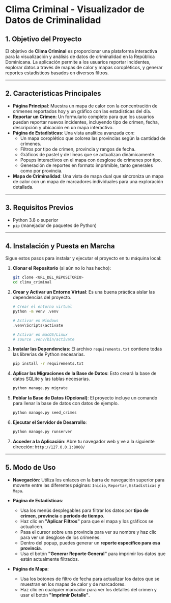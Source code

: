 # Clima Criminal - Visualizador de Datos de Criminalidad

## 1. Objetivo del Proyecto

El objetivo de **Clima Criminal** es proporcionar una plataforma interactiva para la visualización y análisis de datos de criminalidad en la República Dominicana. La aplicación permite a los usuarios reportar incidentes, explorar datos a través de mapas de calor y mapas coropléticos, y generar reportes estadísticos basados en diversos filtros.

---

## 2. Características Principales

- **Página Principal**: Muestra un mapa de calor con la concentración de crímenes reportados hoy y un gráfico con las estadísticas del día.
- **Reportar un Crimen**: Un formulario completo para que los usuarios puedan reportar nuevos incidentes, incluyendo tipo de crimen, fecha, descripción y ubicación en un mapa interactivo.
- **Página de Estadísticas**: Una vista analítica avanzada con:
    - Un mapa coroplético que colorea las provincias según la cantidad de crímenes.
    - Filtros por tipo de crimen, provincia y rangos de fecha.
    - Gráficos de pastel y de líneas que se actualizan dinámicamente.
    - Popups interactivos en el mapa con desglose de crímenes por tipo.
    - Generación de reportes en formato imprimible, tanto generales como por provincia.
- **Mapa de Criminalidad**: Una vista de mapa dual que sincroniza un mapa de calor con un mapa de marcadores individuales para una exploración detallada.

---

## 3. Requisitos Previos

- Python 3.8 o superior
- `pip` (manejador de paquetes de Python)

---

## 4. Instalación y Puesta en Marcha

Sigue estos pasos para instalar y ejecutar el proyecto en tu máquina local:

1.  **Clonar el Repositorio** (si aún no lo has hecho):
    ```bash
    git clone <URL_DEL_REPOSITORIO>
    cd clima_criminal
    ```

2.  **Crear y Activar un Entorno Virtual**:
    Es una buena práctica aislar las dependencias del proyecto.

    ```bash
    # Crear el entorno virtual
    python -m venv .venv

    # Activar en Windows
    .venv\Scripts\activate

    # Activar en macOS/Linux
    # source .venv/bin/activate
    ```

3.  **Instalar las Dependencias**:
    El archivo `requirements.txt` contiene todas las librerías de Python necesarias.
    ```bash
    pip install -r requirements.txt
    ```

4.  **Aplicar las Migraciones de la Base de Datos**:
    Esto creará la base de datos SQLite y las tablas necesarias.
    ```bash
    python manage.py migrate
    ```

5.  **Poblar la Base de Datos (Opcional)**:
    El proyecto incluye un comando para llenar la base de datos con datos de ejemplo.
    ```bash
    python manage.py seed_crimes
    ```

6.  **Ejecutar el Servidor de Desarrollo**:
    ```bash
    python manage.py runserver
    ```

7.  **Acceder a la Aplicación**:
    Abre tu navegador web y ve a la siguiente dirección: `http://127.0.0.1:8000/`

---

## 5. Modo de Uso

- **Navegación**: Utiliza los enlaces en la barra de navegación superior para moverte entre las diferentes páginas: `Inicio`, `Reportar`, `Estadísticas` y `Mapa`.

- **Página de Estadísticas**:
    - Usa los menús desplegables para filtrar los datos por **tipo de crimen**, **provincia** o **periodo de tiempo**.
    - Haz clic en **"Aplicar Filtros"** para que el mapa y los gráficos se actualicen.
    - Pasa el cursor sobre una provincia para ver su nombre y haz clic para ver un desglose de los crímenes.
    - Dentro del popup, puedes generar un **reporte específico para esa provincia**.
    - Usa el botón **"Generar Reporte General"** para imprimir los datos que están actualmente filtrados.

- **Página de Mapa**:
    - Usa los botones de filtro de fecha para actualizar los datos que se muestran en los mapas de calor y de marcadores.
    - Haz clic en cualquier marcador para ver los detalles del crimen y usar el botón **"Imprimir Detalle"**.
